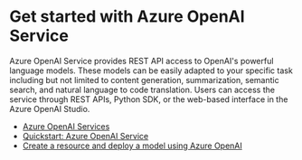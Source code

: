 # Get started with Azure OpenAI Service

Azure OpenAI Service provides REST API access to OpenAI's powerful language models. These models can be easily adapted to your specific task including but not limited to content generation, summarization, semantic search, and natural language to code translation. Users can access the service through REST APIs, Python SDK, or the web-based interface in the Azure OpenAI Studio.

- [Azure OpenAI Services](https://learn.microsoft.com/en-us/azure/cognitive-services/openai/)
- [Quickstart: Azure OpenAI Service](https://learn.microsoft.com/en-us/azure/cognitive-services/openai/quickstart?tabs=command-line&pivots=programming-language-studio)
- [Create a resource and deploy a model using Azure OpenAI](https://learn.microsoft.com/en-us/azure/cognitive-services/openai/how-to/create-resource?pivots=web-portal)
